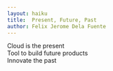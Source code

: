 ```yaml
---
layout: haiku
title:  Present, Future, Past
author: Felix Jerome Dela Fuente
---
```


Cloud is the present<br>
Tool to build future products<br>
Innovate the past<br>